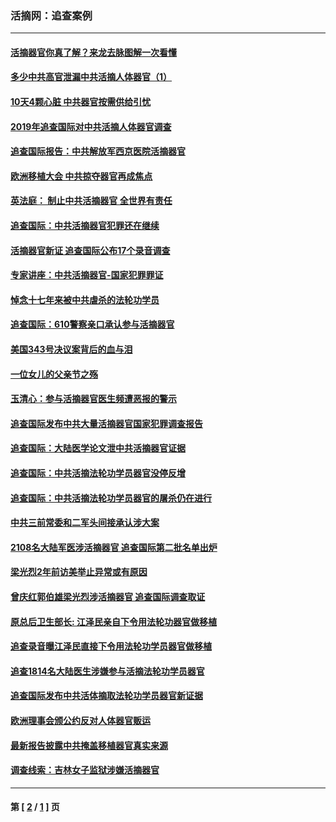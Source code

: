 ### 活摘网：追查案例
---
#### [活摘器官你真了解？来龙去脉图解一次看懂](../../pages/nf5880/n13013820.md?02280430) 
#### [多少中共高官泄漏中共活摘人体器官（1）](../../pages/nf5880/n12671234.md?02280430) 
#### [10天4颗心脏 中共器官按需供给引忧](../../pages/nf5880/n12326366.md?02280430) 
#### [2019年追查国际对中共活摘人体器官调查](../../pages/nf5880/n11917733.md?02280430) 
#### [追查国际报告：中共解放军西京医院活摘器官](../../pages/nf5880/n11838359.md?02280430) 
#### [欧洲移植大会 中共掠夺器官再成焦点](../../pages/nf5880/n11538883.md?02280430) 
#### [英法庭： 制止中共活摘器官 全世界有责任](../../pages/nf5880/n11330691.md?02280430) 
#### [追查国际：中共活摘器官犯罪还在继续](../../pages/nf5880/n11218301.md?02280430) 
#### [活摘器官新证 追查国际公布17个录音调查](../../pages/nf5880/n10897744.md?02280430) 
#### [专家讲座：中共活摘器官-国家犯罪罪证](../../pages/nf5880/n8828153.md?02280430) 
#### [悼念十七年来被中共虐杀的法轮功学员](../../pages/nf5880/n8124823.md?02280430) 
#### [追查国际：610警察亲口承认参与活摘器官](../../pages/nf5880/n8109067.md?02280430) 
#### [美国343号决议案背后的血与泪](../../pages/nf5880/n8020684.md?02280430) 
#### [一位女儿的父亲节之殇](../../pages/nf5880/n8014122.md?02280430) 
#### [玉清心：参与活摘器官医生频遭恶报的警示](../../pages/nf5880/n4637546.md?02280430) 
#### [追查国际发布中共大量活摘器官国家犯罪调查报告](../../pages/nf5880/n4613428.md?02280430) 
#### [追查国际：大陆医学论文泄中共活摘器官证据](../../pages/nf5880/n4608794.md?02280430) 
#### [追查国际：中共活摘法轮功学员器官没停反增](../../pages/nf5880/n4584075.md?02280430) 
#### [追查国际：中共活摘法轮功学员器官的屠杀仍在进行](../../pages/nf5880/n4299154.md?02280430) 
#### [中共三前常委和二军头间接承认涉大案](../../pages/nf5880/n4286244.md?02280430) 
#### [2108名大陆军医涉活摘器官 追查国际第二批名单出炉](../../pages/nf5880/n4284769.md?02280430) 
#### [梁光烈2年前访美举止异常或有原因](../../pages/nf5880/n4279686.md?02280430) 
#### [曾庆红郭伯雄梁光烈涉活摘器官 追查国际调查取证](../../pages/nf5880/n4278462.md?02280430) 
#### [原总后卫生部长: 江泽民亲自下令用法轮功器官做移植](../../pages/nf5880/n4263864.md?02280430) 
#### [追查录音曝江泽民直接下令用法轮功学员器官做移植](../../pages/nf5880/n4261268.md?02280430) 
#### [追查1814名大陆医生涉嫌参与活摘法轮功学员器官](../../pages/nf5880/n4259055.md?02280430) 
#### [追查国际发布中共活体摘取法轮功学员器官新证据](../../pages/nf5880/n4258255.md?02280430) 
#### [欧洲理事会颁公约反对人体器官贩运](../../pages/nf5880/n4206955.md?02280430) 
#### [最新报告披露中共掩盖移植器官真实来源](../../pages/nf5880/n4140084.md?02280430) 
#### [调查线索：吉林女子监狱涉嫌活摘器官](../../pages/nf5880/n4044366.md?02280430) 

---
#### 第 [ [2](./2.md?02280430) / [1](./1.md?02280430) ] 页
